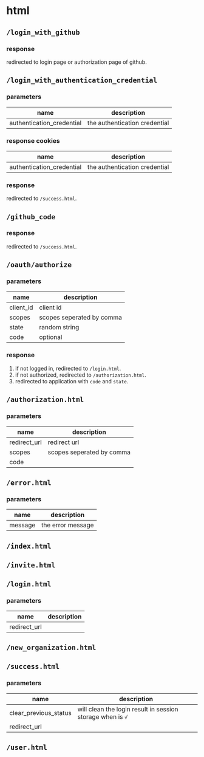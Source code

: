 # html

## `/login_with_github`

### response

redirected to login page or authorization page of github.

## `/login_with_authentication_credential`

### parameters

name | description
--- | ---
authentication_credential | the authentication credential

### response cookies

name | description
--- | ---
authentication_credential | the authentication credential

### response

redirected to `/success.html`.

## `/github_code`

### response

redirected to `/success.html`.

## `/oauth/authorize`

### parameters

name | description
--- | ---
client_id | client id
scopes | scopes seperated by comma
state | random string
code | optional

### response

1. if not logged in, redirected to `/login.html`.
2. if not authorized, redirected to `/authorization.html`.
3. redirected to application with `code` and `state`.

## `/authorization.html`

### parameters

name | description
--- | ---
redirect_url | redirect url
scopes | scopes seperated by comma
code |

## `/error.html`

### parameters

name | description
--- | ---
message | the error message

## `/index.html`

## `/invite.html`

## `/login.html`

### parameters

name | description
--- | ---
redirect_url |

## `/new_organization.html`

## `/success.html`

### parameters

name | description
--- | ---
clear_previous_status | will clean the login result in session storage when is `√`
redirect_url |

## `/user.html`
